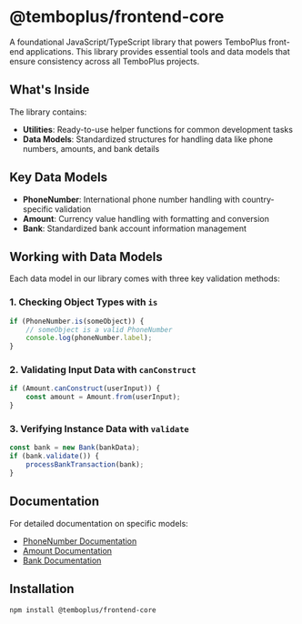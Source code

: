 # @temboplus/frontend-core

A foundational JavaScript/TypeScript library that powers TemboPlus front-end applications. This library provides essential tools and data models that ensure consistency across all TemboPlus projects.

## What's Inside

The library contains:

* **Utilities**: Ready-to-use helper functions for common development tasks
* **Data Models**: Standardized structures for handling data like phone numbers, amounts, and bank details

## Key Data Models

- **PhoneNumber**: International phone number handling with country-specific validation
- **Amount**: Currency value handling with formatting and conversion
- **Bank**: Standardized bank account information management

## Working with Data Models

Each data model in our library comes with three key validation methods:

### 1. Checking Object Types with `is`

```typescript
if (PhoneNumber.is(someObject)) {
    // someObject is a valid PhoneNumber
    console.log(phoneNumber.label);
}
```

### 2. Validating Input Data with `canConstruct`

```typescript
if (Amount.canConstruct(userInput)) {
    const amount = Amount.from(userInput);
}
```

### 3. Verifying Instance Data with `validate`

```typescript
const bank = new Bank(bankData);
if (bank.validate()) {
    processBankTransaction(bank);
}
```

## Documentation

For detailed documentation on specific models:

- [PhoneNumber Documentation](./docs/PhoneNumber.md)
- [Amount Documentation](./docs/Amount.md)
- [Bank Documentation](./docs/Bank.md)

## Installation

```bash
npm install @temboplus/frontend-core
```
